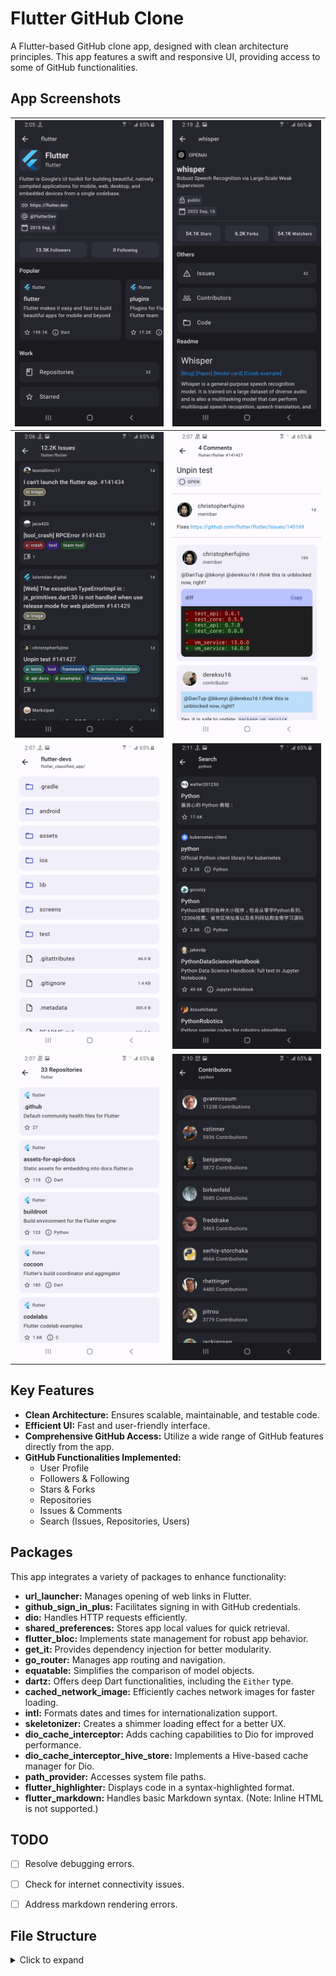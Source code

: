 # Flutter GitHub Clone
A Flutter-based GitHub clone app, designed with clean architecture principles. This app features a swift and responsive UI, providing access to some of GitHub functionalities.

## App Screenshots

| ![Screenshot 1](assets/screenshots/user.jpg)  | ![Screenshot 1](assets/screenshots/repo.jpg)  |
|---|---|
| ![Screenshot 1](assets/screenshots/issues.jpg)  | ![Screenshot 1](assets/screenshots/comments.jpg)  |
| ![Screenshot 1](assets/screenshots/code_files.jpg)  | ![Screenshot 1](assets/screenshots/search_repositories.jpg)  |
| ![Screenshot 1](assets/screenshots/repositories.jpg)  | ![Screenshot 1](assets/screenshots/contributors.jpg)  |



## Key Features
- **Clean Architecture:** Ensures scalable, maintainable, and testable code.
- **Efficient UI:** Fast and user-friendly interface.
- **Comprehensive GitHub Access:** Utilize a wide range of GitHub features directly from the app.
- **GitHub Functionalities Implemented:**
  - User Profile
  - Followers & Following
  - Stars & Forks
  - Repositories
  - Issues & Comments
  - Search (Issues, Repositories, Users)

## Packages
This app integrates a variety of packages to enhance functionality:

- **url_launcher:** Manages opening of web links in Flutter.
- **github_sign_in_plus:** Facilitates signing in with GitHub credentials.
- **dio:** Handles HTTP requests efficiently.
- **shared_preferences:** Stores app local values for quick retrieval.
- **flutter_bloc:** Implements state management for robust app behavior.
- **get_it:** Provides dependency injection for better modularity.
- **go_router:** Manages app routing and navigation.
- **equatable:** Simplifies the comparison of model objects.
- **dartz:** Offers deep Dart functionalities, including the `Either` type.
- **cached_network_image:** Efficiently caches network images for faster loading.
- **intl:** Formats dates and times for internationalization support.
- **skeletonizer:** Creates a shimmer loading effect for a better UX.
- **dio_cache_interceptor:** Adds caching capabilities to Dio for improved performance.
- **dio_cache_interceptor_hive_store:** Implements a Hive-based cache manager for Dio.
- **path_provider:** Accesses system file paths.
- **flutter_highlighter:** Displays code in a syntax-highlighted format.
- **flutter_markdown:** Handles basic Markdown syntax. (Note: Inline HTML is not supported.)

## TODO
- [ ] Resolve debugging errors.
- [ ] Check for internet connectivity issues.
- [ ] Address markdown rendering errors.


## File Structure
<details>
  <summary>Click to expand</summary>

```
lib/
├── main.dart
└── src/
    ├── core/
    │   ├── api/
    │   │   └── api.dart
    │   ├── assets/
    │   │   └── images.dart
    │   ├── core.dart
    │   ├── dio_client/
    │   │   └── dio_client.dart
    │   ├── error/
    │   │   ├── exceptions.dart
    │   │   ├── failures.dart
    │   │   └── get_failure_message.dart
    │   ├── extensions/
    │   │   ├── context.dart
    │   │   ├── datetime.dart
    │   │   ├── extensions.dart
    │   │   ├── num.dart
    │   │   ├── shared_prefrences.dart
    │   │   └── string.dart
    │   ├── loginfo/
    │   │   └── loginfo.dart
    │   ├── router/
    │   │   └── router.dart
    │   ├── services/
    │   │   ├── features/
    │   │   │   ├── code.dart
    │   │   │   ├── features.dart
    │   │   │   ├── issues.dart
    │   │   │   ├── repos.dart
    │   │   │   ├── user_profile.dart
    │   │   │   └── users.dart
    │   │   └── services.dart
    │   ├── theme/
    │   │   └── theme.dart
    │   ├── typedefs.dart
    │   ├── usecases/
    │   │   └── usecase.dart
    │   └── widgets/
    │       ├── custom_image.dart
    │       ├── custom_sliver_appbar.dart
    │       ├── error_dialog.dart
    │       ├── markdown/
    │       │   ├── custom_code_block.dart
    │       │   ├── markdown_widget.dart
    │       │   └── non_cache_image.dart
    │       ├── page_message.dart
    │       ├── primary_container.dart
    │       ├── repository_item.dart
    │       ├── shimmer_skeletonizer.dart
    │       ├── system_area.dart
    │       ├── tile_button.dart
    │       └── widgets.dart
    ├── features/
    │   ├── auth/
    │   │   ├── auth.dart
    │   │   └── auth_page.dart
    │   ├── code/
    │   │   ├── code.dart
    │   │   ├── data/
    │   │   │   ├── data.dart
    │   │   │   ├── datasource/
    │   │   │   │   └── remote_code_datasource.dart
    │   │   │   ├── models/
    │   │   │   │   └── file_info_model.dart
    │   │   │   └── repository/
    │   │   │       └── code_repository_impl.dart
    │   │   ├── domain/
    │   │   │   ├── domain.dart
    │   │   │   ├── entities/
    │   │   │   │   └── file_info.dart
    │   │   │   ├── repository/
    │   │   │   │   └── code_repository.dart
    │   │   │   └── usecases/
    │   │   │       ├── get_code.dart
    │   │   │       └── get_files.dart
    │   │   └── presentation/
    │   │       ├── bloc/
    │   │       │   ├── code_bloc.dart
    │   │       │   ├── code_event.dart
    │   │       │   └── code_state.dart
    │   │       ├── pages/
    │   │       │   └── files_page.dart
    │   │       ├── presentation.dart
    │   │       └── widgets/
    │   │           ├── file_item.dart
    │   │           ├── readme_widget.dart
    │   │           └── widgets.dart
    │   ├── features.dart
    │   ├── issues/
    │   │   ├── data/
    │   │   │   ├── data.dart
    │   │   │   ├── datasource/
    │   │   │   │   └── remote_issues_datasource.dart
    │   │   │   ├── models/
    │   │   │   │   ├── comment_mode.dart
    │   │   │   │   ├── issue_model.dart
    │   │   │   │   └── label_model.dart
    │   │   │   └── repository/
    │   │   │       └── issues_repository_impl.dart
    │   │   ├── domain/
    │   │   │   ├── domain.dart
    │   │   │   ├── entities/
    │   │   │   │   ├── comment.dart
    │   │   │   │   ├── comments.dart
    │   │   │   │   ├── issue.dart
    │   │   │   │   ├── issues.dart
    │   │   │   │   └── label.dart
    │   │   │   ├── repository/
    │   │   │   │   └── issues_repository.dart
    │   │   │   └── usecases/
    │   │   │       ├── get_comments.dart
    │   │   │       ├── get_issues.dart
    │   │   │       ├── get_more_comments.dart
    │   │   │       └── get_more_issues.dart
    │   │   ├── issues.dart
    │   │   └── presentation/
    │   │       ├── blocs/
    │   │       │   ├── comments_bloc/
    │   │       │   │   ├── comments_bloc.dart
    │   │       │   │   ├── comments_event.dart
    │   │       │   │   └── comments_state.dart
    │   │       │   └── issues_bloc/
    │   │       │       ├── issues_bloc.dart
    │   │       │       ├── issues_event.dart
    │   │       │       └── issues_state.dart
    │   │       ├── pages/
    │   │       │   ├── comments_page.dart
    │   │       │   └── issues_page.dart
    │   │       ├── presentation.dart
    │   │       └── widgets/
    │   │           ├── comment_item.dart
    │   │           ├── comment_user_tile.dart
    │   │           ├── issues_item.dart
    │   │           ├── label_item.dart
    │   │           └── widgets.dart
    │   ├── repos/
    │   │   ├── data/
    │   │   │   ├── data.dart
    │   │   │   ├── datasource/
    │   │   │   │   └── remote_repos_datasource.dart
    │   │   │   ├── models/
    │   │   │   │   └── repo_info_model.dart
    │   │   │   └── repository/
    │   │   │       └── repos_repository_impl.dart
    │   │   ├── domain/
    │   │   │   ├── domain.dart
    │   │   │   ├── entities/
    │   │   │   │   ├── repo_info.dart
    │   │   │   │   └── repos.dart
    │   │   │   ├── repository/
    │   │   │   │   └── repos_repository.dart
    │   │   │   └── usecases/
    │   │   │       ├── get_more_repos.dart
    │   │   │       ├── get_popular_repos.dart
    │   │   │       └── get_repos.dart
    │   │   ├── presentation/
    │   │   │   ├── bloc/
    │   │   │   │   ├── repos_bloc.dart
    │   │   │   │   ├── repos_event.dart
    │   │   │   │   └── repos_state.dart
    │   │   │   ├── pages/
    │   │   │   │   └── repos_page.dart
    │   │   │   └── presentation.dart
    │   │   └── repos.dart
    │   ├── user_profile/
    │   │   ├── data/
    │   │   │   ├── data.dart
    │   │   │   ├── datasource/
    │   │   │   │   └── remote_user_profile_datasource.dart
    │   │   │   ├── models/
    │   │   │   │   └── profile_model.dart
    │   │   │   └── repository/
    │   │   │       └── user_profile_repository_impl.dart
    │   │   ├── domain/
    │   │   │   ├── domain.dart
    │   │   │   ├── entities/
    │   │   │   │   └── profile.dart
    │   │   │   ├── repository/
    │   │   │   │   └── user_profile_repository.dart
    │   │   │   └── usecases/
    │   │   │       └── get_user_profile.dart
    │   │   ├── presentation/
    │   │   │   ├── bloc/
    │   │   │   │   ├── user_profile_bloc.dart
    │   │   │   │   ├── user_profile_event.dart
    │   │   │   │   └── user_profile_state.dart
    │   │   │   ├── pages/
    │   │   │   │   ├── repository_page.dart
    │   │   │   │   └── user_profile.dart
    │   │   │   ├── presentation.dart
    │   │   │   └── widgets/
    │   │   │       ├── custom_search_bar.dart
    │   │   │       ├── follow_button.dart
    │   │   │       ├── profile_info.dart
    │   │   │       ├── profile_property.dart
    │   │   │       ├── repository_info.dart
    │   │   │       └── widgets.dart
    │   │   └── user_profile.dart
    │   └── users/
    │       ├── data/
    │       │   ├── data.dart
    │       │   ├── datasources/
    │       │   │   └── remote_follow_datasource.dart
    │       │   ├── models/
    │       │   │   ├── user_model.dart
    │       │   │   └── users_model.dart
    │       │   └── repository/
    │       │       └── users_repository_impl.dart
    │       ├── domain/
    │       │   ├── domain.dart
    │       │   ├── entities/
    │       │   │   ├── user.dart
    │       │   │   └── users.dart
    │       │   ├── repository/
    │       │   │   └── users_repository.dart
    │       │   └── usecases/
    │       │       ├── get_more_users.dart
    │       │       └── get_users.dart
    │       ├── presentation/
    │       │   ├── bloc/
    │       │   │   ├── users_bloc.dart
    │       │   │   ├── users_event.dart
    │       │   │   └── users_state.dart
    │       │   ├── pages/
    │       │   │   └── followers_page.dart
    │       │   ├── presentation.dart
    │       │   └── widgets/
    │       │       ├── follower_item.dart
    │       │       └── widgets.dart
    │       └── users.dart
    └── src.dart
```


</details>

